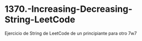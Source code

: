 # 1370.-Increasing-Decreasing-String-LeetCode
Ejercicio de String de LeetCode de un principiante para otro 7w7

